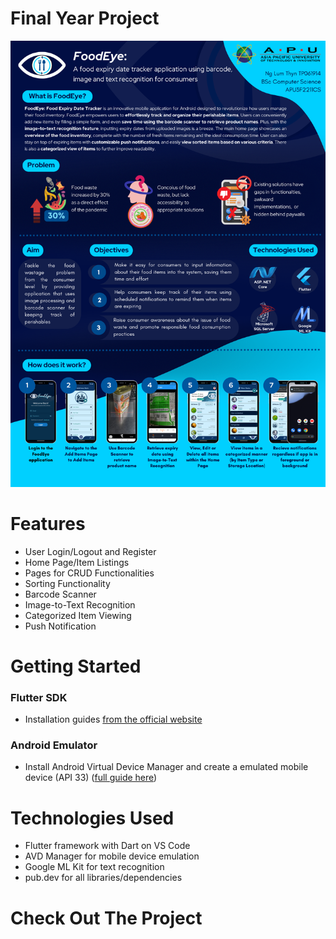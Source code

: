 # Final Year Project
![FoodEye Poster](FoodEye-Poster.png)

# Features
- User Login/Logout and Register
- Home Page/Item Listings
- Pages for CRUD Functionalities
- Sorting Functionality
- Barcode Scanner
- Image-to-Text Recognition
- Categorized Item Viewing
- Push Notification

# Getting Started
### Flutter SDK
- Installation guides [from the official website](https://docs.flutter.dev/get-started/install)
### Android Emulator
- Install Android Virtual Device Manager and create a emulated mobile device (API 33) ([full guide here](https://developer.android.com/studio/run/managing-avds))

# Technologies Used
- Flutter framework with Dart on VS Code
- AVD Manager for mobile device emulation
- Google ML Kit for text recognition
- pub.dev for all libraries/dependencies

# Check Out The Project
